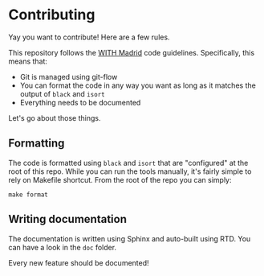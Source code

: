 # Contributing

Yay you want to contribute! Here are a few rules.

This repository follows the [WITH Madrid](https://code.with-madrid.com/) code 
guidelines. Specifically, this means that:

- Git is managed using git-flow
- You can format the code in any way you want as long as it matches the output
  of `black` and `isort`
- Everything needs to be documented

Let's go about those things.

## Formatting

The code is formatted using `black` and `isort` that are "configured" at the
root of this repo. While you can run the tools manually, it's fairly simple to
rely on Makefile shortcut. From the root of the repo you can simply:

```
make format
```

## Writing documentation

The documentation is written using Sphinx and auto-built using RTD. You can
have a look in the `doc` folder.

Every new feature should be documented!
